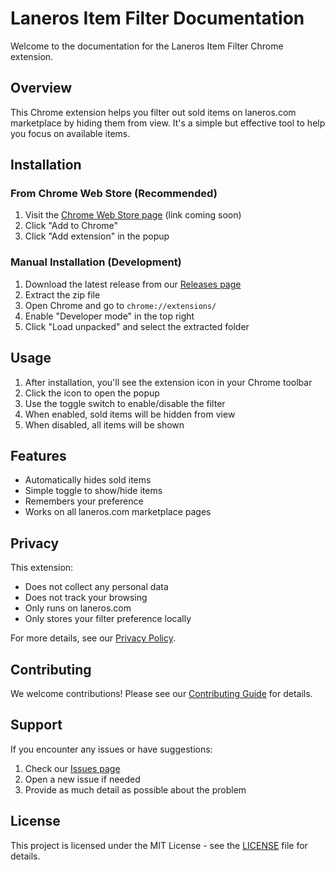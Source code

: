 # Laneros Item Filter Documentation

Welcome to the documentation for the Laneros Item Filter Chrome extension.

## Overview

This Chrome extension helps you filter out sold items on laneros.com marketplace by hiding them from view. It's a simple but effective tool to help you focus on available items.

## Installation

### From Chrome Web Store (Recommended)

1. Visit the [Chrome Web Store page](#) (link coming soon)
2. Click "Add to Chrome"
3. Click "Add extension" in the popup

### Manual Installation (Development)

1. Download the latest release from our [Releases page](https://github.com/yourusername/laneros-item-filter/releases)
2. Extract the zip file
3. Open Chrome and go to `chrome://extensions/`
4. Enable "Developer mode" in the top right
5. Click "Load unpacked" and select the extracted folder

## Usage

1. After installation, you'll see the extension icon in your Chrome toolbar
2. Click the icon to open the popup
3. Use the toggle switch to enable/disable the filter
4. When enabled, sold items will be hidden from view
5. When disabled, all items will be shown

## Features

- Automatically hides sold items
- Simple toggle to show/hide items
- Remembers your preference
- Works on all laneros.com marketplace pages

## Privacy

This extension:

- Does not collect any personal data
- Does not track your browsing
- Only runs on laneros.com
- Only stores your filter preference locally

For more details, see our [Privacy Policy](../PRIVACY.md).

## Contributing

We welcome contributions! Please see our [Contributing Guide](../CONTRIBUTING.md) for details.

## Support

If you encounter any issues or have suggestions:

1. Check our [Issues page](https://github.com/yourusername/laneros-item-filter/issues)
2. Open a new issue if needed
3. Provide as much detail as possible about the problem

## License

This project is licensed under the MIT License - see the [LICENSE](../LICENSE) file for details.
